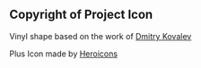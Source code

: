 ## Copyright of Project Icon

Vinyl shape based on the work of [Dmitry Kovalev](https://thenounproject.com/icon/vinyl-332197/)

Plus Icon made by [Heroicons](https://github.com/tailwindlabs/heroicons)